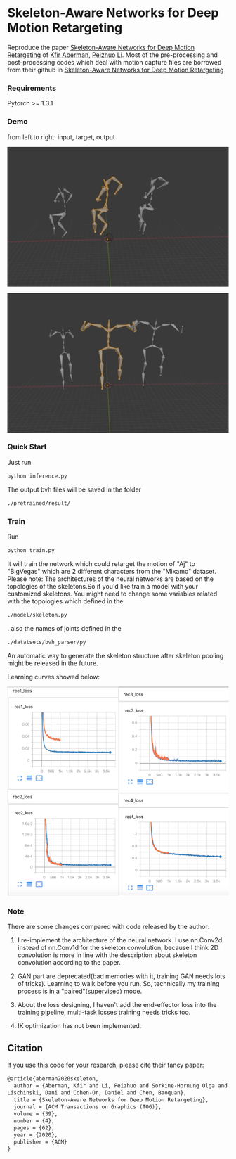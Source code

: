 # Skeleton-Aware Networks for Deep Motion Retargeting
Reproduce the paper [Skeleton-Aware Networks for Deep Motion Retargeting](https://arxiv.org/abs/2005.05732) of [Kfir Aberman](https://kfiraberman.github.io), [Peizhuo Li](https://peizhuoli.github.io/).
Most of the pre-processing and post-processing codes which deal with motion capture files are borrowed from their github
in [Skeleton-Aware Networks for Deep Motion Retargeting](https://deepmotionediting.github.io/retargeting) 

### Requirements
Pytorch >= 1.3.1

### Demo
from left to right: input, target, output


<img src="images/base_ball.gif" align="center"> <br>

<img src="images/dancing_running_man.gif" align="center"><br>

### Quick Start
Just run
```bash
python inference.py
```

The output bvh files will be saved in the folder
```bash
./pretrained/result/
```

### Train
Run
```bash
python train.py
```
It will train the network which could retarget the motion of "Aj" to "BigVegas" which are 2 different
characters from the "Mixamo" dataset.
Please note: The architectures of the neural networks are based on the topologies of the skeletons.So if you'd like train a model with
your customized skeletons. You might need to change some variables related with the topologies which
defined in the
```bash
./model/skeleton.py
```
. 
also the names of joints defined in the
```bash
./datatsets/bvh_parser/py
```
An automatic way to generate the skeleton structure after skeleton pooling might be released in the future.

Learning curves showed below:

![Loss Curve](./images/loss_curve.png)


### Note
There are some changes compared with code released by the author:
1. I re-implement the architecture of the neural network. I use nn.Conv2d instead of
nn.Conv1d for the skeleton convolution, because I think 2D convolution is more in line with the description about skeleton
convolution according to the paper.

2. GAN part are deprecated(bad memories with it, training GAN needs lots of tricks). Learning to walk before you run.
So, technically my training process is in a "paired"(supervised) mode.

3. About the loss designing, I haven't add the end-effector loss into the training pipeline, multi-task losses training needs
tricks too.

3. IK optimization has not been implemented.

## Citation
If you use this code for your research, please cite their fancy paper:
```
@article{aberman2020skeleton,
  author = {Aberman, Kfir and Li, Peizhuo and Sorkine-Hornung Olga and Lischinski, Dani and Cohen-Or, Daniel and Chen, Baoquan},
  title = {Skeleton-Aware Networks for Deep Motion Retargeting},
  journal = {ACM Transactions on Graphics (TOG)},
  volume = {39},
  number = {4},
  pages = {62},
  year = {2020},
  publisher = {ACM}
}
```
